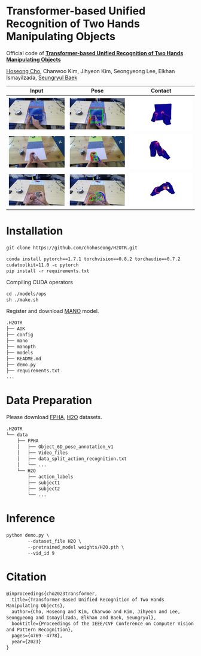 # Transformer-based Unified Recognition of Two Hands Manipulating Objects 

Official code of **[Transformer-based Unified Recognition of Two Hands Manipulating Objects](https://openaccess.thecvf.com/content/CVPR2023/papers/Cho_Transformer-Based_Unified_Recognition_of_Two_Hands_Manipulating_Objects_CVPR_2023_paper.pdf)**

[Hoseong Cho](https://sites.google.com/view/hoseong), Chanwoo Kim,  Jihyeon Kim, Seongyeong Lee, Elkhan Ismayilzada, [Seungryul Baek](https://sites.google.com/site/bsrvision00/)

|Input|Pose|Contact|
|:---:|:---:|:---:|
|<img src="assets/demo1_1.png"/>|<img src="assets/demo1_2.png"/>|<img src="assets/demo1_3.png"/>|
|<img src="assets/demo2_1.png"/>|<img src="assets/demo2_2.png"/>|<img src="assets/demo2_3.png"/>|
|<img src="assets/demo3_1.png"/>|<img src="assets/demo3_2.png"/>|<img src="assets/demo3_3.png"/>|

# Installation
```
git clone https://github.com/chohoseong/H2OTR.git
```
```
conda install pytorch==1.7.1 torchvision==0.8.2 torchaudio==0.7.2 cudatoolkit=11.0 -c pytorch
pip install -r requirements.txt
```
Compiling CUDA operators
```
cd ./models/ops
sh ./make.sh
```
Register and download [MANO](https://mano.is.tue.mpg.de/index.html) model.
```
.H2OTR
├── AIK
├── config
├── mano
├── manopth
├── models
├── README.md
├── demo.py
├── requirements.txt
...
```


# Data Preparation
Please download [FPHA](https://guiggh.github.io/publications/first-person-hands/), [H2O](https://taeinkwon.com/projects/h2o/) datasets.
```
.H2OTR
└── data
    ├── FPHA
    │   ├── Object_6D_pose_annotation_v1
    │   ├── Video_files
    │   ├── data_split_action_recognition.txt
    │   └── ...
    └── H2O
        ├── action_labels
        ├── subject1
        ├── subject2
        └── ...
```

# Inference
```
python demo.py \
        --dataset_file H2O \
        --pretrained_model weights/H2O.pth \
        --vid_id 9
```
# Citation
```
@inproceedings{cho2023transformer,
  title={Transformer-Based Unified Recognition of Two Hands Manipulating Objects},
  author={Cho, Hoseong and Kim, Chanwoo and Kim, Jihyeon and Lee, Seongyeong and Ismayilzada, Elkhan and Baek, Seungryul},
  booktitle={Proceedings of the IEEE/CVF Conference on Computer Vision and Pattern Recognition},
  pages={4769--4778},
  year={2023}
}
```

